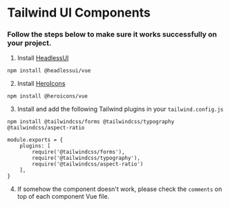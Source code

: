 # Tailwind UI Components

### Follow the steps below to make sure it works successfully on your project.

1. Install [HeadlessUI](https://headlessui.dev/)

```
npm install @headlessui/vue
```

2. Install [HeroIcons](https://heroicons.com/)

```
npm install @heroicons/vue
```

3. Install and add the following Tailwind plugins in your `tailwind.config.js`

```
npm install @tailwindcss/forms @tailwindcss/typography @tailwindcss/aspect-ratio

module.exports = {
    plugins: [
        require('@tailwindcss/forms'),
        require('@tailwindcss/typography'),
        require('@tailwindcss/aspect-ratio')
    ],
}
```

4. If somehow the component doesn't work, please check the `comments` on top of
   each component Vue file.
